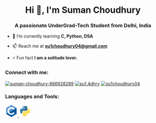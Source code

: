 <h1 align="center">Hi 👋, I'm Suman Choudhury</h1>
<h3 align="center">A passionate UnderGrad-Tech Student from Delhi, India</h3>

- 🌱 I’m currently learning **C, Python, DSA**

- 📫 Reach me at **su1choudhury04@gmail.com**

- ⚡ Fun fact **I am a solitude lover.**

<h3 align="left">Connect with me:</h3>
<p align="left">
<a href="https://linkedin.com/in/suman-choudhury-866928289" target="blank"><img align="center" src="https://raw.githubusercontent.com/rahuldkjain/github-profile-readme-generator/master/src/images/icons/Social/linked-in-alt.svg" alt="suman-choudhury-866928289" height="30" width="40" /></a>
<a href="https://instagram.com/su1.4dhry" target="blank"><img align="center" src="https://raw.githubusercontent.com/rahuldkjain/github-profile-readme-generator/master/src/images/icons/Social/instagram.svg" alt="su1.4dhry" height="30" width="40" /></a>
<a href="https://www.hackerrank.com/su1choudhury04" target="blank"><img align="center" src="https://raw.githubusercontent.com/rahuldkjain/github-profile-readme-generator/master/src/images/icons/Social/hackerrank.svg" alt="su1choudhury04" height="30" width="40" /></a>
</p>

<h3 align="left">Languages and Tools:</h3>
<p align="left"> <a href="https://www.cprogramming.com/" target="_blank" rel="noreferrer"> <img src="https://raw.githubusercontent.com/devicons/devicon/master/icons/c/c-original.svg" alt="c" width="40" height="40"/> </a> <a href="https://www.python.org" target="_blank" rel="noreferrer"> <img src="https://raw.githubusercontent.com/devicons/devicon/master/icons/python/python-original.svg" alt="python" width="40" height="40"/> </a> </p>

